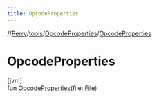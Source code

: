 ```yaml
---
title: OpcodeProperties
---
```

//[Perry](../../../index.html)/[tools](../index.html)/[OpcodeProperties](index.html)/[OpcodeProperties](-opcode-properties.html)



# OpcodeProperties



[jvm]\
fun [OpcodeProperties](-opcode-properties.html)(file: [File](https://docs.oracle.com/javase/8/docs/api/java/io/File.html))




